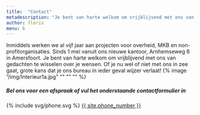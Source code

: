 ```yaml
---
title:  "Contact"
metadescription: "Je bent van harte welkom om vrijblijvend met ons van gedachten te wisselen"
author: floris
menu: 6
---
```


Inmiddels werken we al vijf jaar aan projecten voor overheid, MKB en non-profitorganisaties. Sinds 1 mei vanuit ons nieuwe kantoor, Arnhemseweg 6 in Amersfoort.
Je bent van harte welkom om vrijblijvend met ons van gedachten te wisselen over je wensen. Of je nu wel of niet met ons in zee gaat, grote kans dat je ons bureau in ieder geval wijzer verlaat!
{% image “/img/Interieur1a.jpg" "" "" "" %}
<div class="call-to-action">
  <h5 class="cta-text">Bel ons voor een afspraak of vul het onderstaande contactformulier in</h5>
  <div class="number"><span>{% include svg/phone.svg %} <a href="tel:{{ site.phone_number }}">{{ site.phone_number }}</a></span></div>
</div>
